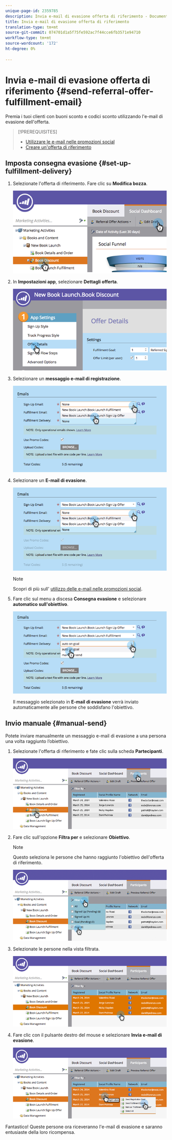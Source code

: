 ```yaml
---
unique-page-id: 2359785
description: Invia e-mail di evasione offerta di riferimento - Documenti Marketo - Documentazione prodotto
title: Invia e-mail di evasione offerta di riferimento
translation-type: tm+mt
source-git-commit: 074701d1a5f75fe592ac7f44cce6fb3571e94710
workflow-type: tm+mt
source-wordcount: '172'
ht-degree: 0%

---
```



# Invia e-mail di evasione offerta di riferimento {#send-referral-offer-fulfillment-email}

Premia i tuoi clienti con buoni sconto e codici sconto utilizzando l&#39;e-mail di evasione dell&#39;offerta.

>[!PREREQUISITES]
>
>* [Utilizzare le e-mail nelle promozioni social](/help/marketo/product-docs/demand-generation/social/social-functions/use-emails-in-social-promotions.md)
>* [Creare un&#39;offerta di riferimento](/help/marketo/product-docs/demand-generation/social/referral-offers/create-a-referral-offer.md)


## Imposta consegna evasione {#set-up-fulfillment-delivery}

1. Selezionate l&#39;offerta di riferimento. Fare clic su **Modifica bozza**.

   ![](assets/image2015-4-20-16-3a3-3a14.png)

1. In **Impostazioni app**, selezionare **Dettagli offerta**.

   ![](assets/image2015-4-23-12-3a53-3a16.png)

1. Selezionare un **messaggio e-mail di registrazione**.

   ![](assets/image2015-4-23-12-3a58-3a52.png)

1. Selezionare un **E-mail di evasione**.

   ![](assets/image2015-4-23-13-3a4-3a40.png)

   >[!NOTE]
   >
   >Scopri di più sull&#39; [utilizzo delle e-mail nelle promozioni social](/help/marketo/product-docs/demand-generation/social/social-functions/use-emails-in-social-promotions.md).

1. Fare clic sul menu a discesa **Consegna evasione** e selezionare **automatico sull&#39;obiettivo**.

   ![](assets/image2015-4-23-13-3a13-3a33.png)

   Il messaggio selezionato in **E-mail di evasione** verrà inviato automaticamente alle persone che soddisfano l&#39;obiettivo.

## Invio manuale {#manual-send}

Potete inviare manualmente un messaggio e-mail di evasione a una persona una volta raggiunto l’obiettivo.

1. Selezionate l&#39;offerta di riferimento e fate clic sulla scheda **Partecipanti**.

   ![](assets/image2015-4-20-15-3a37-3a14.png)

1. Fare clic sull&#39;opzione **Filtra per** e selezionare **Obiettivo**.

   >[!NOTE]
   >
   >Questo seleziona le persone che hanno raggiunto l&#39;obiettivo dell&#39;offerta di riferimento.

   ![](assets/image2015-4-20-15-3a59-3a11.png)

1. Selezionate le persone nella vista filtrata.

   ![](assets/2015-04-23-13-08-53.png)

1. Fare clic con il pulsante destro del mouse e selezionare **Invia e-mail di evasione**.

   ![](assets/2015-04-20-15-54-13.png)

Fantastico! Queste persone ora riceveranno l&#39;e-mail di evasione e saranno entusiaste della loro ricompensa.

